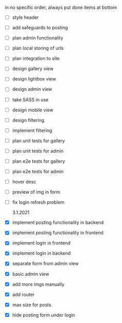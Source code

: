in no specific order, always put done items at bottom

- [ ] style header
- [ ] add safeguards to posting
- [ ] plan admin functionality
- [ ] plan local storing of urls
- [ ] plan integration to site
- [ ] design gallery view
- [ ] design lightbox view
- [ ] design admin view
- [ ] take SASS in use
- [ ] design mobile view
- [ ] design filtering
- [ ] implement filtering
- [ ] plan unit tests for gallery
- [ ] plan unit tests for admin
- [ ] plan e2e tests for gallery
- [ ] plan e2e tests for admin
- [ ] hover desc
- [ ] preview of img in form
- [ ] fix login refresh problem

  3.1.2021

- [x] implement posting functionality in backend
- [x] implement posting functionality in frontend
- [x] implement login in frontend
- [x] implement login in backend
- [x] separate form from admin view
- [x] basic admin view
- [x] add more imgs manually
- [x] add router
- [x] max size for posts
- [x] hide posting form under login

